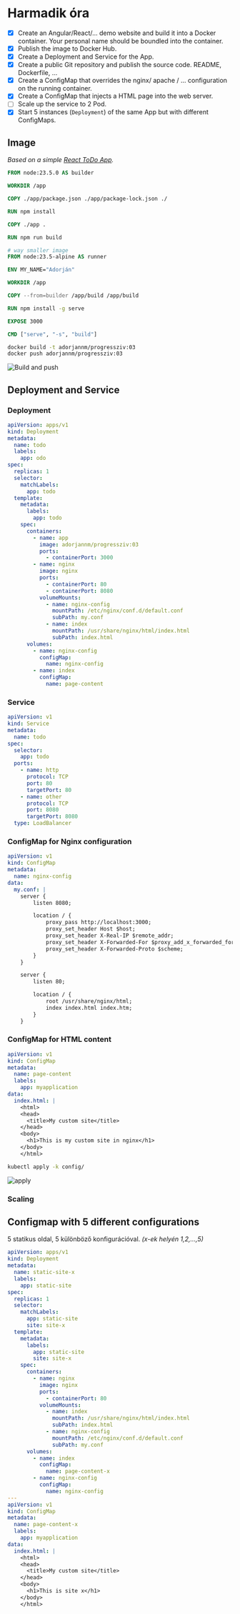# Harmadik óra

- [x] Create an Angular/React/... demo website and build it into a Docker container. Your personal name should be boundled into the container.
- [x] Publish the image to Docker Hub.
- [x] Create a Deployment and Service for the App.
- [x] Create a public Git repository and publish the source code. README, Dockerfile, ...
- [x] Create a ConfigMap that overrides the nginx/ apache / ... configuration on the running container.
- [x] Create a ConfigMap that injects a HTML page into the web server.
- [ ] Scale up the service to 2 Pod.
- [x] Start 5 instances (`Deployment`) of the same App but with different ConfigMaps.

## Image

*Based on a simple [React ToDo App](https://github.com/ShaifArfan/react-todo-app).*

```Dockerfile
FROM node:23.5.0 AS builder

WORKDIR /app

COPY ./app/package.json ./app/package-lock.json ./

RUN npm install

COPY ./app .

RUN npm run build

# way smaller image
FROM node:23.5-alpine AS runner 

ENV MY_NAME="Adorján"

WORKDIR /app

COPY --from=builder /app/build /app/build

RUN npm install -g serve

EXPOSE 3000

CMD ["serve", "-s", "build"]
```

```bash
docker build -t adorjannm/progressziv:03
docker push adorjannm/progressziv:03
```

![Build and push](image.gif)

## Deployment and Service

### Deployment

```yaml
apiVersion: apps/v1
kind: Deployment
metadata:
  name: todo
  labels:
    app: odo
spec:
  replicas: 1
  selector:
    matchLabels:
      app: todo
  template:
    metadata:
      labels:
        app: todo
    spec:
      containers:
        - name: app
          image: adorjannm/progressziv:03
          ports:
            - containerPort: 3000
        - name: nginx
          image: nginx
          ports:
            - containerPort: 80
            - containerPort: 8080
          volumeMounts:
            - name: nginx-config
              mountPath: /etc/nginx/conf.d/default.conf
              subPath: my.conf
            - name: index
              mountPath: /usr/share/nginx/html/index.html
              subPath: index.html
      volumes:
        - name: nginx-config
          configMap:
            name: nginx-config
        - name: index
          configMap:
            name: page-content
```

### Service

```yaml
apiVersion: v1
kind: Service
metadata:
  name: todo
spec:
  selector:
    app: todo
  ports:
    - name: http
      protocol: TCP
      port: 80
      targetPort: 80
    - name: other
      protocol: TCP
      port: 8080
      targetPort: 8080
  type: LoadBalancer
```

### ConfigMap for Nginx configuration

```yaml
apiVersion: v1
kind: ConfigMap
metadata:
  name: nginx-config
data:
  my.conf: |
    server {
        listen 8080;

        location / {
            proxy_pass http://localhost:3000;
            proxy_set_header Host $host;
            proxy_set_header X-Real-IP $remote_addr;
            proxy_set_header X-Forwarded-For $proxy_add_x_forwarded_for;
            proxy_set_header X-Forwarded-Proto $scheme;
        }
    }

    server {
        listen 80;

        location / {
            root /usr/share/nginx/html;
            index index.html index.htm;
        }
    }
```

### ConfigMap for HTML content

```yaml
apiVersion: v1
kind: ConfigMap
metadata:
  name: page-content
  labels:
    app: myapplication
data:
  index.html: |
    <html>
    <head>
      <title>My custom site</title>
    </head>
    <body>
      <h1>This is my custom site in nginx</h1>
    </body>
    </html>
```

```bash
kubectl apply -k config/
```

![apply](apply.gif)

### Scaling

## Configmap with 5 different configurations

5 statikus oldal, 5 különböző konfigurációval. *(x-ek helyén 1,2,...,5)*

```yaml
apiVersion: apps/v1
kind: Deployment
metadata:
  name: static-site-x
  labels:
    app: static-site
spec:
  replicas: 1
  selector:
    matchLabels:
      app: static-site
      site: site-x
  template:
    metadata:
      labels:
        app: static-site
        site: site-x
    spec:
      containers:
        - name: nginx
          image: nginx
          ports:
            - containerPort: 80
          volumeMounts:
            - name: index
              mountPath: /usr/share/nginx/html/index.html
              subPath: index.html
            - name: nginx-config
              mountPath: /etc/nginx/conf.d/default.conf
              subPath: my.conf
      volumes:
        - name: index
          configMap:
            name: page-content-x
        - name: nginx-config
          configMap:
            name: nginx-config
---
apiVersion: v1
kind: ConfigMap
metadata:
  name: page-content-x
  labels:
    app: myapplication
data:
  index.html: |
    <html>
    <head>
      <title>My custom site</title>
    </head>
    <body>
      <h1>This is site x</h1>
    </body>
    </html>
```
